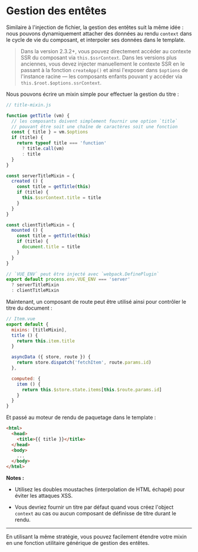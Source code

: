 # Gestion des entêtes

Similaire à l'injection de fichier, la gestion des entêtes suit la même idée : nous pouvons dynamiquement attacher des données au rendu `context` dans le cycle de vie du composant, et interpoler ses données dans le template.

> Dans la version 2.3.2+, vous pouvez directement accéder au contexte SSR du composant via `this.$ssrContext`. Dans les versions plus anciennes, vous devez injecter manuellement le contexte SSR en le passant à la fonction `createApp()` et ainsi l'exposer dans `$options` de l'instance racine — les composants enfants pouvant y accéder via `this.$root.$options.ssrContext`.

Nous pouvons écrire un mixin simple pour effectuer la gestion du titre :

``` js
// title-mixin.js

function getTitle (vm) {
  // les composants doivent simplement fournir une option `title`
  // pouvant être soit une chaîne de caractères soit une fonction
  const { title } = vm.$options
  if (title) {
    return typeof title === 'function'
      ? title.call(vm)
      : title
  }
}

const serverTitleMixin = {
  created () {
    const title = getTitle(this)
    if (title) {
      this.$ssrContext.title = title
    }
  }
}

const clientTitleMixin = {
  mounted () {
    const title = getTitle(this)
    if (title) {
      document.title = title
    }
  }
}

// `VUE_ENV` peut être injecté avec `webpack.DefinePlugin`
export default process.env.VUE_ENV === 'server'
  ? serverTitleMixin
  : clientTitleMixin
```

Maintenant, un composant de route peut être utilisé ainsi pour contrôler le titre du document :

``` js
// Item.vue
export default {
  mixins: [titleMixin],
  title () {
    return this.item.title
  }

  asyncData ({ store, route }) {
    return store.dispatch('fetchItem', route.params.id)
  },

  computed: {
    item () {
      return this.$store.state.items[this.$route.params.id]
    }
  }
}
```

Et passé au moteur de rendu de paquetage dans le template :

``` html
<html>
  <head>
    <title>{{ title }}</title>
  </head>
  <body>
    ...
  </body>
</html>
```

**Notes :**

- Utilisez les doubles moustaches (interpolation de HTML échapé) pour éviter les attaques XSS.

- Vous devriez fournir un titre par défaut quand vous créez l'object `context` au cas ou aucun composant de définisse de titre durant le rendu.

---

En utilisant la même stratégie, vous pouvez facilement étendre votre mixin en une fonction utilitaire générique de gestion des entêtes.
